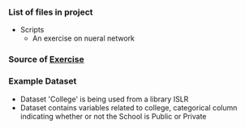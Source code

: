 ### List of files in project ###
- Scripts
  - An exercise on nueral network

### Source of [Exercise](https://public.confluence.arizona.edu/display/UAHPC/Machine+Learning+on+HPC?preview=/128811060/128811062/ML-with%20R.pdf) ###

### Example Dataset ###
- Dataset 'College' is being used from a library ISLR
- Dataset contains variables related to college, categorical column indicating whether or not the School is Public or Private